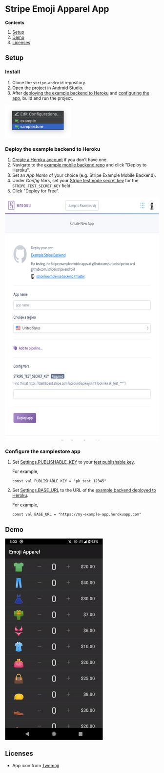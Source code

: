 # Stripe Emoji Apparel App

**Contents**
1. [Setup](#setup)
2. [Demo](#demo)
3. [Licenses](#licenses)

## Setup

### Install
1. Clone the `stripe-android` repository.
2. Open the project in Android Studio.
3. After [deploying the example backend to Heroku](#deploy-the-example-backend-to-heroku) and [configuring the app](#configure-the-app), build and run the project.

<img width="215" height="108" src="https://raw.githubusercontent.com/stripe/stripe-android/master/samplestore/assets/run.png" />

### Deploy the example backend to Heroku
1. [Create a Heroku account](https://signup.heroku.com/) if you don't have one.
2. Navigate to the [example mobile backend repo](https://github.com/stripe/example-ios-backend)
   and click "Deploy to Heroku".
3. Set an _App Name_ of your choice (e.g. Stripe Example Mobile Backend).
4. Under _Config Vars_, set your [Stripe testmode secret key](https://dashboard.stripe.com/test/apikeys)
   for the `STRIPE_TEST_SECRET_KEY` field.
5. Click "Deploy for Free".

<img width="700" height="793" src="https://raw.githubusercontent.com/stripe/stripe-android/master/samplestore/assets/heroku.png" />

### Configure the samplestore app
1. Set [Settings.PUBLISHABLE_KEY](example/src/main/java/com/stripe/example/Settings.kt)
   to your [test publishable key](https://dashboard.stripe.com/test/apikeys). 

   For example,
   ```
   const val PUBLISHABLE_KEY = "pk_test_12345"
   ```

2. Set [Settings.BASE_URL](samplestore/src/main/java/com/stripe/samplestore/Settings.kt)
   to the URL of the [example backend deployed to Heroku](#deploy-example-backend-to-heroku).

   For example,
   ```
   const val BASE_URL = "https://my-example-app.herokuapp.com"
   ```

## Demo
<img width="320" height="658" src="https://raw.githubusercontent.com/stripe/stripe-android/master/samplestore/assets/demo.gif" />

## Licenses
- App icon from [Twemoji](https://github.com/twitter/twemoji)
